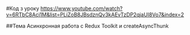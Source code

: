 #Код з уроку
https://www.youtube.com/watch?v=6RTbC8Acj1M&list=PLiZoB8JBsdznQv3kAEvTzDP2qjaUI8Vo7&index=2

##Тема
Асинхронная работа с Redux Toolkit и createAsyncThunk

